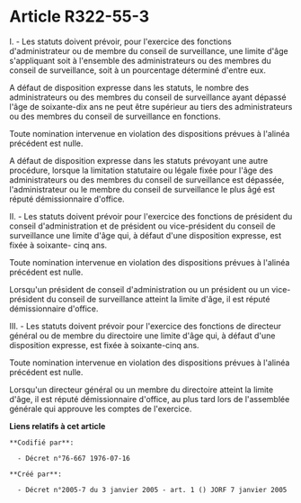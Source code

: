 # Article R322-55-3

I. - Les statuts doivent prévoir, pour l'exercice des fonctions d'administrateur ou de membre du conseil de surveillance, une
limite d'âge s'appliquant soit à l'ensemble des administrateurs ou des membres du conseil de surveillance, soit à un
pourcentage déterminé d'entre eux.

A défaut de disposition expresse dans les statuts, le nombre des administrateurs ou des membres du conseil de surveillance
ayant dépassé l'âge de soixante-dix ans ne peut être supérieur au tiers des administrateurs ou des membres du conseil de
surveillance en fonctions.

Toute nomination intervenue en violation des dispositions prévues à l'alinéa précédent est nulle.

A défaut de disposition expresse dans les statuts prévoyant une autre procédure, lorsque la limitation statutaire ou légale
fixée pour l'âge des administrateurs ou des membres du conseil de surveillance est dépassée, l'administrateur ou le membre du
conseil de surveillance le plus âgé est réputé démissionnaire d'office.

II. - Les statuts doivent prévoir pour l'exercice des fonctions de président du conseil d'administration et de président ou
vice-président du conseil de surveillance une limite d'âge qui, à défaut d'une disposition expresse, est fixée à soixante-
cinq ans.

Toute nomination intervenue en violation des dispositions prévues à l'alinéa précédent est nulle.

Lorsqu'un président de conseil d'administration ou un président ou un vice-président du conseil de surveillance atteint la
limite d'âge, il est réputé démissionnaire d'office.

III. - Les statuts doivent prévoir pour l'exercice des fonctions de directeur général ou de membre du directoire une limite
d'âge qui, à défaut d'une disposition expresse, est fixée à soixante-cinq ans.

Toute nomination intervenue en violation des dispositions prévues à l'alinéa précédent est nulle.

Lorsqu'un directeur général ou un membre du directoire atteint la limite d'âge, il est réputé démissionnaire d'office, au
plus tard lors de l'assemblée générale qui approuve les comptes de l'exercice.

**Liens relatifs à cet article**

	**Codifié par**:

	  - Décret n°76-667 1976-07-16

	**Créé par**:

	  - Décret n°2005-7 du 3 janvier 2005 - art. 1 () JORF 7 janvier 2005
